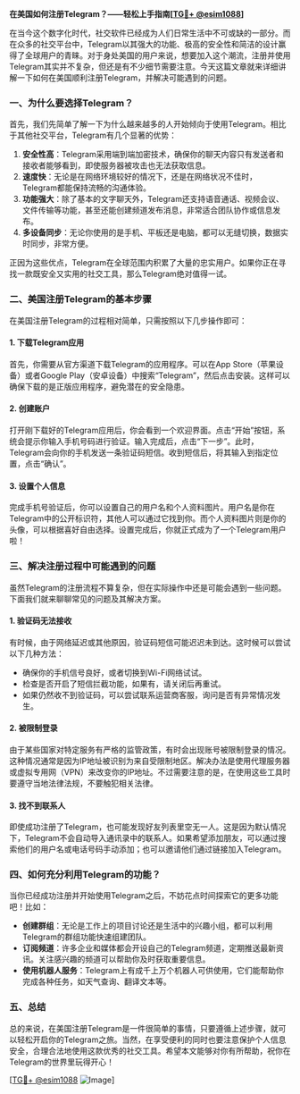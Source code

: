 **在美国如何注册Telegram？——轻松上手指南[[TG💪+ @esim1088](https://t.me/s/esim1088)]**

在当今这个数字化时代，社交软件已经成为人们日常生活中不可或缺的一部分。而在众多的社交平台中，Telegram以其强大的功能、极高的安全性和简洁的设计赢得了全球用户的青睐。对于身处美国的用户来说，想要加入这个潮流，注册并使用Telegram其实并不复杂，但还是有不少细节需要注意。今天这篇文章就来详细讲解一下如何在美国顺利注册Telegram，并解决可能遇到的问题。

### 一、为什么要选择Telegram？

首先，我们先简单了解一下为什么越来越多的人开始倾向于使用Telegram。相比于其他社交平台，Telegram有几个显著的优势：

1. **安全性高**：Telegram采用端到端加密技术，确保你的聊天内容只有发送者和接收者能够看到，即使服务器被攻击也无法获取信息。
2. **速度快**：无论是在网络环境较好的情况下，还是在网络状况不佳时，Telegram都能保持流畅的沟通体验。
3. **功能强大**：除了基本的文字聊天外，Telegram还支持语音通话、视频会议、文件传输等功能，甚至还能创建频道发布消息，非常适合团队协作或信息发布。
4. **多设备同步**：无论你使用的是手机、平板还是电脑，都可以无缝切换，数据实时同步，非常方便。

正因为这些优点，Telegram在全球范围内积累了大量的忠实用户。如果你正在寻找一款既安全又实用的社交工具，那么Telegram绝对值得一试。

### 二、美国注册Telegram的基本步骤

在美国注册Telegram的过程相对简单，只需按照以下几步操作即可：

#### 1. 下载Telegram应用

首先，你需要从官方渠道下载Telegram的应用程序。可以在App Store（苹果设备）或者Google Play（安卓设备）中搜索“Telegram”，然后点击安装。这样可以确保下载的是正版应用程序，避免潜在的安全隐患。

#### 2. 创建账户

打开刚下载好的Telegram应用后，你会看到一个欢迎界面。点击“开始”按钮，系统会提示你输入手机号码进行验证。输入完成后，点击“下一步”。此时，Telegram会向你的手机发送一条验证码短信。收到短信后，将其输入到指定位置，点击“确认”。

#### 3. 设置个人信息

完成手机号验证后，你可以设置自己的用户名和个人资料图片。用户名是你在Telegram中的公开标识符，其他人可以通过它找到你。而个人资料图片则是你的头像，可以根据喜好自由选择。设置完成后，你就正式成为了一个Telegram用户啦！

### 三、解决注册过程中可能遇到的问题

虽然Telegram的注册流程不算复杂，但在实际操作中还是可能会遇到一些问题。下面我们就来聊聊常见的问题及其解决方案。

#### 1. 验证码无法接收

有时候，由于网络延迟或其他原因，验证码短信可能迟迟未到达。这时候可以尝试以下几种方法：

- 确保你的手机信号良好，或者切换到Wi-Fi网络试试。
- 检查是否开启了短信拦截功能，如果有，请关闭后再重试。
- 如果仍然收不到验证码，可以尝试联系运营商客服，询问是否有异常情况发生。

#### 2. 被限制登录

由于某些国家对特定服务有严格的监管政策，有时会出现账号被限制登录的情况。这种情况通常是因为IP地址被识别为来自受限制地区。解决办法是使用代理服务器或虚拟专用网（VPN）来改变你的IP地址。不过需要注意的是，在使用这些工具时要遵守当地法律法规，不要触犯相关法律。

#### 3. 找不到联系人

即使成功注册了Telegram，也可能发现好友列表里空无一人。这是因为默认情况下，Telegram不会自动导入通讯录中的联系人。如果希望添加朋友，可以通过搜索他们的用户名或电话号码手动添加；也可以邀请他们通过链接加入Telegram。

### 四、如何充分利用Telegram的功能？

当你已经成功注册并开始使用Telegram之后，不妨花点时间探索它的更多功能吧！比如：

- **创建群组**：无论是工作上的项目讨论还是生活中的兴趣小组，都可以利用Telegram的群组功能快速组建团队。
- **订阅频道**：许多企业和媒体都会开设自己的Telegram频道，定期推送最新资讯。关注感兴趣的频道可以帮助你及时获取重要信息。
- **使用机器人服务**：Telegram上有成千上万个机器人可供使用，它们能帮助你完成各种任务，如天气查询、翻译文本等。

### 五、总结

总的来说，在美国注册Telegram是一件很简单的事情，只要遵循上述步骤，就可以轻松开启你的Telegram之旅。当然，在享受便利的同时也要注意保护个人信息安全，合理合法地使用这款优秀的社交工具。希望本文能够对你有所帮助，祝你在Telegram的世界里玩得开心！

[[TG💪+ @esim1088](https://t.me/s/esim1088) ![Image](https://i.postimg.cc/4NQfJmqS/Snipaste-2025-05-13-00-14-12.png)]